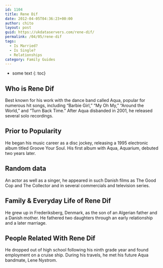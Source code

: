 ```yaml
---
id: 1104
title: Rene Dif
date: 2012-04-05T04:36:23+00:00
author: chito
layout: post
guid: https://ukdataservers.com/rene-dif/
permalink: /04/05/rene-dif
tags:
  - Is Married?
  - Is Single?
  - Relationships
category: Family Guides
---
```


* some text
{: toc}
          
          
## Who is  Rene Dif
                  
                  
                  
Best known for his work with the dance band called Aqua, popular for numerous hit songs, including &#8220;Barbie Girl,&#8221; &#8220;My Oh My,&#8221; &#8220;Around the World,&#8221; and &#8220;Turn Back Time.&#8221; After Aqua disbanded in 2001, he released several solo recordings.
                  
                
                
                
## Prior to Popularity 
                  
                  
                  
He began his music career as a disc jockey, releasing a 1995 electronic album titled Groove Your Soul. His first album with Aqua, Aquarium, debuted two years later.
                  
                
                
                
## Random data 
                  
                  
                  
An actor as well as a singer, he appeared in such Danish films as The Good Cop and The Collector and in several commercials and television series.
                  
                
                
                
## Family & Everyday Life of Rene Dif
                  
                  
                  
He grew up in Frederiksberg, Denmark, as the son of an Algerian father and a Danish mother. He fathered two daughters through an early relationship and a later marriage.
                  
                
                
                
## People Related With  Rene Dif
                  
                  
                  
He dropped out of high school following his ninth grade year and found employment on a cruise ship. During his travels, he met his future Aqua bandmate, Lene Nystrom.
                  
                
              
            
          
          
          
    
    
  
